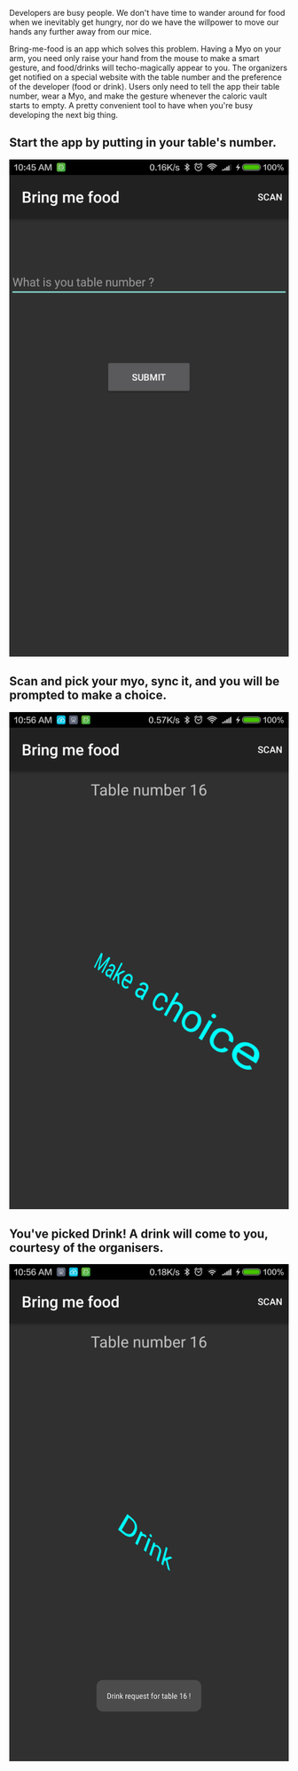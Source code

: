 Developers are busy people. We don't have time to wander around for food when we inevitably get hungry, nor do we have the willpower to move our hands any further away from our mice. 

Bring-me-food is an app which solves this problem. Having a Myo on your arm, you need only raise your hand from the mouse to make a smart gesture, and food/drinks will techo-magically appear to you. The organizers get notified on a special website with the table number and the preference of the developer (food or drink). Users only need to tell the app their table number, wear a Myo, and make the gesture whenever the caloric vault starts to empty. A pretty convenient tool to have when you're busy developing the next big thing.


## Start the app by putting in your table's number.
![Enter table number](./Screenshot_2016-03-13-10-45-56_com.thalmic.android.sample.helloworld.png?raw=true "Collect data")

## Scan and pick your myo, sync it, and you will be prompted to make a choice.
![Make a choice](./Screenshot_2016-03-13-10-56-09_com.thalmic.android.sample.helloworld.png?raw=true "Make a choice")

## You've picked Drink! A drink will come to you, courtesy of the organisers.
![Pick something](./Screenshot_2016-03-13-10-56-57_com.thalmic.android.sample.helloworld.png?raw=true "Food or drink")
